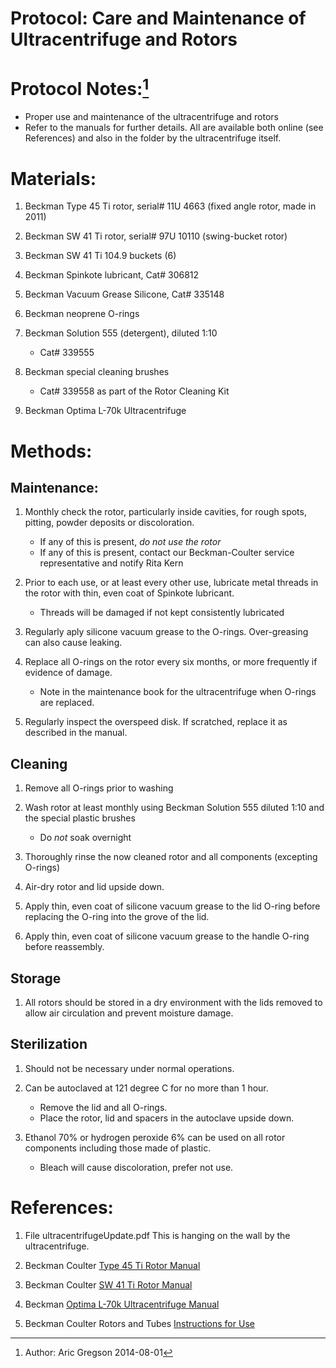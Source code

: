 Protocol: Care and Maintenance of Ultracentrifuge and Rotors
==================================================

# Protocol Notes:[^1]
-   Proper use and maintenance of the ultracentrifuge and rotors 
-   Refer to the manuals for further details. All are available both online (see References) and also in the folder by the ultracentrifuge itself.

# Materials: 

1.  Beckman Type 45 Ti rotor, serial\# 11U 4663 (fixed angle rotor, made in 2011)

2.  Beckman SW 41 Ti rotor, serial# 97U 10110 (swing-bucket rotor)

3.  Beckman SW 41 Ti 104.9 buckets (6)

2.  Beckman Spinkote lubricant, Cat\# 306812

3.  Beckman Vacuum Grease Silicone, Cat\# 335148

4.  Beckman neoprene O-rings 

4.  Beckman Solution 555 (detergent), diluted 1:10
    - Cat\# 339555

5.  Beckman special cleaning brushes
    - Cat\# 339558 as part of the Rotor Cleaning Kit

5.  Beckman Optima L-70k Ultracentrifuge


# Methods:

## Maintenance:

1.  Monthly check the rotor, particularly inside cavities, for rough spots, pitting, powder deposits or discoloration.
    -  If any of this is present, *do not use the rotor*
    -  If any of this is present, contact our Beckman-Coulter service representative and notify Rita Kern

2.  Prior to each use, or at least every other use, lubricate metal threads in the rotor with thin, even coat of Spinkote lubricant.
    -  Threads will be damaged if not kept consistently lubricated

3.  Regularly aply silicone vacuum grease to the O-rings. Over-greasing can also cause leaking. 

4.  Replace all O-rings on the rotor every six months, or more frequently if evidence of damage.
    - Note in the maintenance book for the ultracentrifuge when O-rings are replaced.

5.  Regularly inspect the overspeed disk. If scratched, replace it as described in the manual. 

## Cleaning

1.  Remove all O-rings prior to washing

1.  Wash rotor at least monthly using Beckman Solution 555 diluted 1:10 and the special plastic brushes
    - Do *not* soak overnight

2.  Thoroughly rinse the now cleaned rotor and all components (excepting O-rings)

3.  Air-dry rotor and lid upside down.

4.  Apply thin, even coat of silicone vacuum grease to the lid O-ring before replacing the O-ring into the grove of the lid.

5.  Apply thin, even coat of silicone vacuum grease to the handle O-ring before reassembly.

## Storage

1.  All rotors should be stored in a dry environment with the lids removed to allow air circulation and prevent moisture damage.

## Sterilization

1.  Should not be necessary under normal operations.

2.  Can be autoclaved at 121 degree C for no more than 1 hour.
    -  Remove the lid and all O-rings.
    -  Place the rotor, lid and spacers in the autoclave upside down.

3.  Ethanol 70% or hydrogen peroxide 6% can be used on all rotor components including those made of plastic.
    -  Bleach will cause discoloration, prefer not use.

# References:

1.  File ultracentrifugeUpdate.pdf This is hanging on the wall by the ultracentrifuge. 

2.  Beckman Coulter [Type 45 Ti Rotor Manual](https://github.com/agregson/fitzlab/blob/protocols/Rotortype45Ti.pdf)

3.  Beckman Coulter [SW 41 Ti Rotor Manual](https://github.com/agregson/fitzlab/blob/protocols/RotortypeSW41Ti.pdf)

4.  Beckman [Optima L-70k Ultracentrifuge Manual](https://github.com/agregson/fitzlab/blob/protocols/L-90KUltraManual.pdf)

5.  Beckman Coulter Rotors and Tubes [Instructions for Use](https://github.com/agregson/fitzlab/blob/protocols/RotorsTubesInstructionsBeckman2014.pdf)

[^1]: Author: Aric Gregson 2014-08-01
